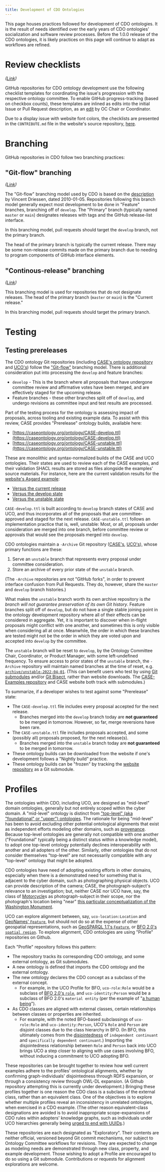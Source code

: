 ```yaml
---
title: Development of CDO Ontologies
---
```


This page houses practices followed for development of CDO ontologies.  It is the result of needs identified over the early years of CDO ontologies' socialization and software review processes.  Before the 1.0.0 release of the CDO ontologies, it is likely practices on this page will continue to adapt as workflows are refined.


<a id="review-checklists" style="padding-top: 5em;"></a>
# Review checklists
*([Link](#review-checklists))*

GitHub repositories for CDO ontology development use the following checklist templates for coordinating the issue's progression with the respective ontology committee.  To enable GitHub progress-tracking (based on checkbox counts), these templates are inlined as edits into the initial Issue or Pull Request description, as an [edit](https://docs.github.com/en/communities/moderating-comments-and-conversations/tracking-changes-in-a-comment) by OC Chair or Coordinator.

Due to a display issue with website font colors, the checklists are presented in the `CONTRIBUTE.md` file in the website's source repository, [here](https://github.com/Cyber-Domain-Ontology/cdo.github.io/blob/main/CONTRIBUTE.md#review-checklists).


# Branching

GitHub repositories in CDO follow two branching practices:


<a id="branching-cdo-git-flow" style="padding-top: 5em;"></a>
## "Git-flow" branching
*([Link](#branching-cdo-git-flow))*

The "Git-flow" branching model used by CDO is based on the [description](https://nvie.com/posts/a-successful-git-branching-model/) by Vincent Driessen, dated 2010-01-05.  Repositories following this branch model generally expect most development to be done in "Feature" branches, branching off of `develop`.  The "Primary" branch (typically named `master` or `main`) designates releases with tags and the GitHub release-list interface.

In this branching model, pull requests should target the `develop` branch, not the primary branch. 

The head of the primary branch is typically the current release.  There may be some non-release commits made on the primary branch due to needing to program components of GitHub interface elements.


<a id="branching-cdo-continuous" style="padding-top: 5em;"></a>
## "Continous-release" branching
*([Link](#branching-cdo-continuous))*

This branching model is used for repositories that do not designate releases.  The head of the primary branch (`master` or `main`) is the "Current release."

In this branching model, pull requests should target the primary branch.


# Testing


<a id="testing-prereleases" style="padding-top: 5em;"></a>
## Testing prereleases

The CDO ontology Git repositories (including [CASE's ontology repository](https://github.com/casework/CASE/) and [UCO's](https://github.com/ucoProject/UCO/)) follow the ["Git-flow"](#branching-cdo-git-flow) branching model.  There is additional consideration put into processing the `develop` and feature branches:

* `develop` - This is the branch where all proposals that have undergone committee review and affirmative votes have been merged, and are effectively staged for the upcoming release.
* Feature branches - these other branches split off of `develop`, and undergo revisions as committee input and test results are processed.

Part of the testing process for the ontology is assessing impact of proposals, across tooling and existing example data.  To assist with this review, CASE provides "Prerelease" ontology builds, available here:

* [https://caseontology.org/ontology/CASE-develop.ttl](https://caseontology.org/ontology/CASE-develop.ttl)
* [https://caseontology.org/ontology/CASE-unstable.ttl](https://caseontology.org/ontology/CASE-unstable.ttl)

These are monolithic and syntax-normalized builds of the CASE and UCO ontologies.  Their states are used to review each of the CASE examples, and their validation SHACL results are stored as files alongside the examples' source materials.  For instance, here are the current validation results for the [website's Asgard example](https://caseontology.org/examples/asgard/):

* [Versus the current release](https://github.com/casework/casework.github.io/blob/master/examples/asgard/src/asgard_validation.ttl)
* [Versus the develop state](https://github.com/casework/casework.github.io/blob/master/examples/asgard/src/asgard_validation-develop.ttl)
* [Versus the unstable state](https://github.com/casework/casework.github.io/blob/master/examples/asgard/src/asgard_validation-unstable.ttl)

`CASE-develop.ttl` is built according to `develop` branch states of CASE and UCO, and thus incorporates all of the proposals that are committee-approved and staged for the next release.  `CASE-unstable.ttl` follows an implementation practice that is, well, unstable: Most, or all, proposals under consideration are merged into one branch, before committee review or approvals that would see the proposals merged into `develop`.

CDO ontologies maintain a `-Archive` Git repository ([CASE's](https://github.com/casework/CASE-Archive/), [UCO's](https://github.com/ucoProject/UCO-Archive/)), whose primary functions are these:

1. Serve an `unstable` branch that represents every proposal under committee consideration.
2. Store an archive of every prior state of the `unstable` branch.

(The `-Archive` repositories are not "GitHub forks", in order to prevent interface confusion from Pull Requests.  They do, however, share the `master` and `develop` branch histories.)

What makes the `unstable` branch worth its own archive repository is *the branch will not guarantee preservation of its own Git history*.  Feature branches split off of `develop`, but do not have a single stable joining point in the ontology development repository where all of their effects can be considered in aggregate.  Yet, it is important to discover when in-flight proposals might conflict with one another, and sometimes this is only visible when considering all at once.  Meanwhile, the order in which these branches are tested might not be the order in which they are voted upon and accepted into `develop` by the committee.

The `unstable` branch will be reset to `develop`, by the Ontology Committee Chair, Coordinator, or Product Manager, with some left-undefined frequency.  To ensure access to prior states of the `unstable` branch, the `-Archive` repository will maintain named branches at the time of reset, e.g. [`archive/unstable-2022-04-01`](https://github.com/casework/CASE-Archive/tree/archive/unstable-2022-04-01).  (This can benefit users who test by using [Git submodules](https://git-scm.com/docs/git-submodule) and/or [Git Bisect](https://git-scm.com/docs/git-bisect), rather than website downloads.  The [CASE-Examples repository](https://github.com/casework/CASE-Examples/) and CASE website both track with submodules.)

To summarize, if a developer wishes to test against some "Prerelease" state:

* The `CASE-develop.ttl` file includes every proposal accepted for the next release.
   - Branches merged into the `develop` branch today are **not guaranteed** to be merged in tomorrow.  However, so far, merge reversions have been rare.
* The `CASE-unstable.ttl` file includes proposals accepted, and some (possibly all) proposals proposed, for the next release(s).
   - Branches merged into the `unstable` branch today are **not guaranteed** to be merged in tomorrow.
* These ontology builds can be downloaded from the website if one's development follows a "Nightly build" practice.
* These ontology builds can be "frozen" by tracking the [website repository](https://github.com/casework/casework.github.io/) as a Git submodule.


<a id="profiles" style="padding-top: 5em;"></a>
# Profiles

The ontologies within CDO, including UCO, are designed as "mid-level" domain ontologies, generally but not entirely scoped within the cyber domain.  A "mid-level" ontology is distinct from ["top-level" (aka "foundational" or "upper") ontologies](https://en.wikipedia.org/wiki/Upper_ontology).  The rationale for being "mid-level" has been to avoid excluding other potential ontological alignments that exist as independent efforts modeling other domains, such as [provenance](https://www.w3.org/TR/prov-o/).  Because top-level ontologies are generally not compatible with one another ("Foundational" typically being a distinct status within a knowledge model), to adopt one top-level ontology potentially declines interoperability with another and all adopters of the other.  Similarly, other ontologies that do not consider themselves "top-level" are not necessarily compatible with any "top-level" ontology that might be adopted.

CDO ontologies have need of adopting existing efforts in other domains, especially when there is a demonstrated need for something that is adjacent to the cyber domain, such as photographing physical objects.  UCO can provide description of the camera; CASE, the photograph-subject's relevance to an investigation; but, neither CASE nor UCO have, say, the class of [Motorcycle](https://schema.org/Motorcycle)s as photograph-subject in their scope, nor the photograph's location being "near" [this particular conceptualization of the Washington Monument](https://www.geonames.org/4141033/).

UCO can explore alignment between, say, `uco-location:Location` and [GeoNames' `Feature`](https://www.geonames.org/ontology#Feature), but should not do so at the expense of other geospatial representations, such as [GeoSPARQL 1.1's `Feature`](https://github.com/opengeospatial/ogc-geosparql/blob/master/1.1/geo.ttl#L946), or [BFO 2.0's `spatial region`](https://github.com/BFO-ontology/BFO/blob/v2019-08-26/releases/2.0/bfo.owl#L499).  To explore alignment, CDO ontologies are using "Profile" repositories on Github.

Each "Profile" repository follows this pattern:

* The repository tracks its corresponding CDO ontology, and some external ontology, as Git submodules.
* A new ontology is defined that imports the CDO ontology and the external ontology.
* The new ontology declares the CDO concept as a subclass of the external concept.
   - For example, in the UCO Profile for BFO, `uco-role:Role` would be a subclass of [BFO 2.0's `role`](https://github.com/BFO-ontology/BFO/blob/v2019-08-26/releases/2.0/bfo.owl#L974), and `uco-identity:Person` would be a subclass of BFO 2.0's `material entity` (per the example of "[a human being](https://github.com/BFO-ontology/BFO/blob/v2019-08-26/releases/2.0/bfo.owl#L1379)").
* As CDO classes are aligned with external classes, certain relationships between classes or properties are inherited.
   - For example, with the noted BFO-based subclassings of `uco-role:Role` and `uco-identity:Person`, UCO's `Role` and `Person` are disjoint classes due to the class hierarchy in BFO.  (In BFO, this ultimately comes from the [disjointedness](https://github.com/BFO-ontology/BFO/blob/v2019-08-26/releases/2.0/bfo.owl#L436) of `independent continuant` and `specifically dependent continuant`.)  Importing the disjointedness relationship between `Role` and `Person` back into UCO brings UCO a step closer to aligning with use cases involving BFO, without inducing a commitment to UCO adopting BFO.

These repositories can be brought together to review how well current examples adhere to the profiles' ontological alignments, whether by confirming graph-individuals' disjointedness through RDFS expansion, or through a consistency review through OWL-DL expansion.  (A Github repository attempting this is currently under development.)  Bringing these profiles together is one reason the CDO class is a subclass of the external class, rather than an equivalent class.  One of the objectives is to explore whether multiple profiles reveal an inconsistency in unrelated ontologies, when exercised in a CDO example.  (The other reason equivalent-class designations are avoided is to avoid inappropriate scope-expansions of CDO rules within adopters' knowledge graphs, such as individuals under UCO hierarchies generally being [urged to end with UUIDs](https://github.com/ucoProject/UCO/blob/1.0.0/ontology/uco/core/core.ttl#L429).)

These repositories are each designated as "Exploratory".  Their contents are neither official, versioned beyond Git commit mechanisms, nor subject to Ontology Committee workflows for revisions.  They are expected to change as modeling needs are demonstrated through new class, property, and example development.  Those wishing to adopt a Profile are encouraged to do so using a Git submodule.  Contributions or requests for alignment explorations are welcome.
